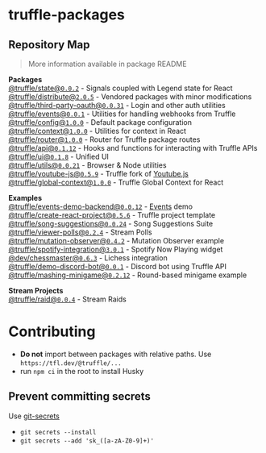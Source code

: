 # truffle-packages

## Repository Map

> More information available in package README

<!-- START PACKAGES -->

**Packages**  
[@truffle/state@`0.0.2`](./state) - Signals coupled with Legend state for React  
[@truffle/distribute@`2.0.5`](./distribute) - Vendored packages with minor modifications  
[@truffle/third-party-oauth@`0.0.31`](./third-party-oauth) - Login and other auth utilities  
[@truffle/events@`0.0.1`](./events) - Utilities for handling webhooks from Truffle  
[@truffle/config@`1.0.0`](./config) - Default package configuration  
[@truffle/context@`1.0.0`](./context) - Utilities for context in React  
[@truffle/router@`1.0.0`](./router) - Router for Truffle package routes  
[@truffle/api@`0.1.12`](./api) - Hooks and functions for interacting with Truffle APIs  
[@truffle/ui@`0.1.8`](./ui) - Unified UI  
[@truffle/utils@`0.0.21`](./utils) - Browser & Node utilities  
[@truffle/youtube-js@`0.5.9`](./youtube-js) - Truffle fork of [Youtube.js](https://github.com/LuanRT/YouTube.js)  
[@truffle/global-context@`1.0.0`](./global-context) - Truffle Global Context for React

**Examples**  
[@truffle/events-demo-backend@`0.0.12`](./examples/events-demo-backend) - [Events](../../events) demo  
[@truffle/create-react-project@`0.5.6`](./examples/create-react-project) - Truffle project template  
[@truffle/song-suggestions@`0.0.24`](./examples/song-suggestions) - Song Suggestions Suite  
[@truffle/viewer-polls@`0.2.4`](./examples/viewer-polls) - Stream Polls  
[@truffle/mutation-observer@`0.4.2`](./examples/mutation-observer) - Mutation Observer example  
[@truffle/spotify-integration@`3.0.1`](./examples/spotify-integration) - Spotify Now Playing widget  
[@dev/chessmaster@`0.6.3`](./examples/chessmaster) - Lichess integration  
[@truffle/demo-discord-bot@`0.0.1`](./examples/discord-bot-demo) - Discord bot using Truffle API  
[@truffle/mashing-minigame@`0.2.12`](./examples/mashing-minigame) - Round-based minigame example

**Stream Projects**  
[@truffle/raid@`0.0.4`](./stream-projects/raid) - Stream Raids

<!-- END PACKAGES -->

# Contributing

- **Do not** import between packages with relative paths. Use
  `https://tfl.dev/@truffle/...`
- run `npm ci` in the root to install Husky

## Prevent committing secrets

Use [git-secrets](https://github.com/awslabs/git-secrets#installing-git-secrets)

- `git secrets --install`
- `git secrets --add 'sk_([a-zA-Z0-9]+)'`
